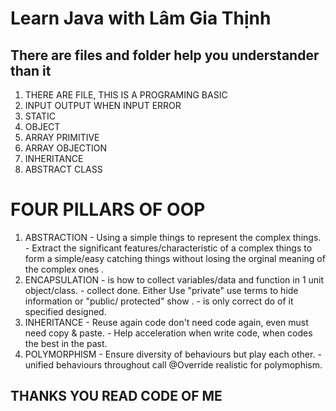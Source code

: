 <h1>Learn Java with Lâm Gia Thịnh</h1>
<h2>There are files and folder help you understander than it</h2>
<ol>
  <li>THERE ARE FILE, THIS IS A PROGRAMING BASIC</li>
  <li>INPUT OUTPUT WHEN INPUT ERROR</li>
  <li>STATIC</li>
  <li>OBJECT</li>
  <li>ARRAY PRIMITIVE</li>
  <li>ARRAY OBJECTION</li>
  <li>INHERITANCE</li>
  <li>ABSTRACT CLASS</li>
</ol>
<h1>FOUR PILLARS OF OOP</h1>
<ol> 
  <li>ABSTRACTION 
  - Using a simple things to represent the complex things.
  - Extract the significant features/characteristic of a complex things to form a simple/easy catching things without losing the orginal meaning of the complex ones .
  </li>
  <li>ENCAPSULATION
  - is how to collect variables/data and function in 1 unit object/class.
  - collect done. Either Use "private" use terms to hide information or  "public/ protected" show .
  - is only correct do of it specified designed.
  </li>
  <li>INHERITANCE
  - Reuse again code don't need code again, even must need copy & paste.
  - Help acceleration when write code, when codes the best in the past.
  </li>
  <li>POLYMORPHISM
  - Ensure diversity of behaviours but play each other.
  - unified behaviours throughout call @Override realistic for polymophism.
  </li>
</ol>
<h2>THANKS YOU READ CODE OF ME</h2>

